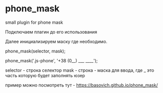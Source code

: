 # phone_mask
small plugin for phone mask

Подключаем плагин до его использования <script src="phone_mask.min.js"></script>

Далее инициализируем маску где необходимо.

phone_mask(selector, mask);

phone_mask('.js-phone', '+38 (0__) ___ ____');

selector - строка селектор
mask - строка - маска для ввода, где _ это часть которую будет заполнять юзер

пример можно посмотреть тут - https://basovich.github.io/phone_mask/
